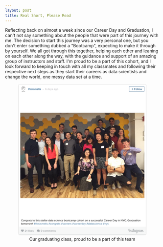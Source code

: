 ```yaml
---
layout: post
title: Real Short, Please Read
---
```

Reflecting back on almost a week since our Career Day and Graduation, I can't not say something about the people that were part of this journey with me.  The decision to start this journey was a very personal one, but you don't enter something dubbed a "Bootcamp", expecting to make it through by yourself.  We all got through this together, helping each other and leaning on each other along the way, with the guidance and support of an amazing group of instructors and staff.  I'm proud to be a part of this cohort, and I look forward to keeping in touch with all my classmates and following their respective next steps as they start their careers as data scientists and change the world, one messy data set at a time.
<figure class="full">
    <a href="/images/grad_class.png"><img src="/images/grad_class.png"></a>
    <figcaption><center>Our graduating class, proud to be a part of this team</center></figcaption>
</figure>
